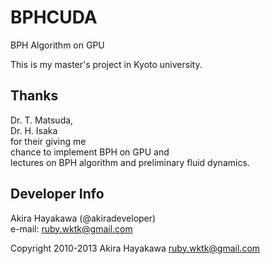 BPHCUDA
======
BPH Algorithm on GPU

This is my master's project in Kyoto university.

## Thanks
Dr. T. Matsuda,  
Dr. H. Isaka  
for their giving me  
chance to implement BPH on GPU and  
lectures on BPH algorithm and preliminary fluid dynamics.

## Developer Info
Akira Hayakawa (@akiradeveloper)  
e-mail: ruby.wktk@gmail.com

Copyright 2010-2013 Akira Hayakawa <ruby.wktk@gmail.com>
